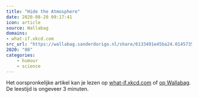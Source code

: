 ```yaml
---
title: "Hide the Atmosphere"
date: 2020-08-20 09:17:41
icon: article
source: Wallabag
domains:
- what-if.xkcd.com
src_url: "https://wallabag.sanderdorigo.nl/share/6133491e45ba24.01457351"
2020: "08"
categories:
    - humour
    - science
---
```

Het oorspronkelijke artikel kan je lezen op [what-if.xkcd.com](https://what-if.xkcd.com/153/) of [op Wallabag](https://wallabag.sanderdorigo.nl/share/6133491e45ba24.01457351). De leestijd is ongeveer 3 minuten.
